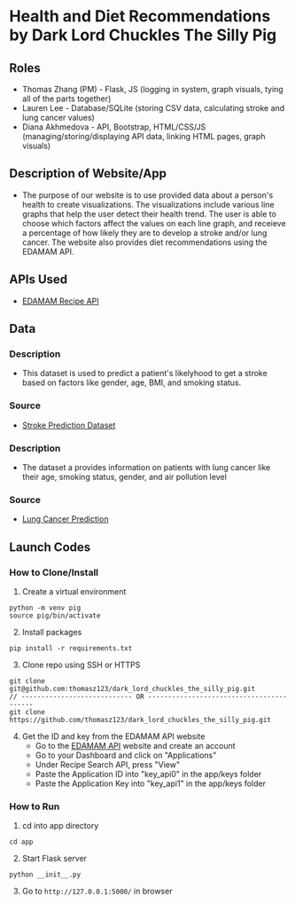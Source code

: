 # Health and Diet Recommendations by Dark Lord Chuckles The Silly Pig

## Roles
* Thomas Zhang (PM) - Flask, JS (logging in system, graph visuals, tying all of the parts together)
* Lauren Lee - Database/SQLite (storing CSV data, calculating stroke and lung cancer values)
* Diana Akhmedova - API, Bootstrap, HTML/CSS/JS (managing/storing/displaying API data, linking HTML pages, graph visuals)

## Description of Website/App
* The purpose of our website is to use provided data about a person's health to create visualizations. The visualizations include various line graphs that help the user detect their health trend. The user is able to choose which factors affect the values on each line graph, and receieve a percentage of how likely they are to develop a stroke and/or lung cancer. The website also provides diet recommendations using the EDAMAM API.

## APIs Used
* [EDAMAM Recipe API](https://github.com/stuy-softdev/notes-and-code/blob/main/api_kb/411_on_recipies.md)

## Data
### Description
* This dataset is used to predict a patient's likelyhood to get a stroke based on factors like gender, age, BMI, and smoking status. 
### Source
* [Stroke Prediction Dataset](https://www.kaggle.com/datasets/fedesoriano/stroke-prediction-dataset)

### Description
* The dataset a provides information on patients with lung cancer like their age, smoking status, gender, and air pollution level
### Source
* [Lung Cancer Prediction](https://www.kaggle.com/datasets/thedevastator/cancer-patients-and-air-pollution-a-new-link)

## Launch Codes
### How to Clone/Install
1. Create a virtual environment
```
python -m venv pig
source pig/bin/activate
```

2. Install packages
```
pip install -r requirements.txt
```

3. Clone repo using SSH or HTTPS
```
git clone git@github.com:thomasz123/dark_lord_chuckles_the_silly_pig.git
// ---------------------------- OR -----------------------------------------
git clone https://github.com/thomasz123/dark_lord_chuckles_the_silly_pig.git
```

4. Get the ID and key from the EDAMAM API website
    * Go to the [EDAMAM API](https://developer.edamam.com/edamam-docs-recipe-api) website and create an account
    * Go to your Dashboard and click on "Applications"
    * Under Recipe Search API, press "View"
    * Paste the Application ID into "key_api0" in the app/keys folder
    * Paste the Application Key into "key_api1" in the app/keys folder

### How to Run
1. cd into app directory
```
cd app
```
2. Start Flask server 
```
python __init__.py
```
3. Go to ```http://127.0.0.1:5000/``` in browser
